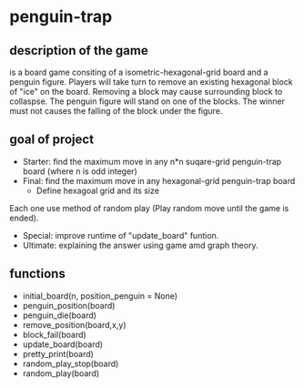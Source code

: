 # penguin-trap

## description of the game

is a board game consiting of a isometric-hexagonal-grid board and a penguin figure.
Players will take turn to remove an existing hexagonal block of "ice" on the board.
Removing a block may cause surrounding block to collaspse.
The penguin figure will stand on one of the blocks.
The winner must not causes the falling of the block under the figure.

## goal of project

* Starter: find the maximum move in any n*n suqare-grid penguin-trap board (where n is odd integer)
* Final: find the maximum move in any hexagonal-grid penguin-trap board
  * Define hexagoal grid and its size

Each one use method of random play (Play random move until the game is ended).

* Special: improve runtime of "update_board" funtion.
* Ultimate: explaining the answer using game amd graph theory.

## functions
* initial_board(n, position_penguin = None)
* penguin_position(board) 
* penguin_die(board)
* remove_position(board,x,y)
* block_fail(board)
* update_board(board)
* pretty_print(board)
* random_play_stop(board)
* random_play(board)
